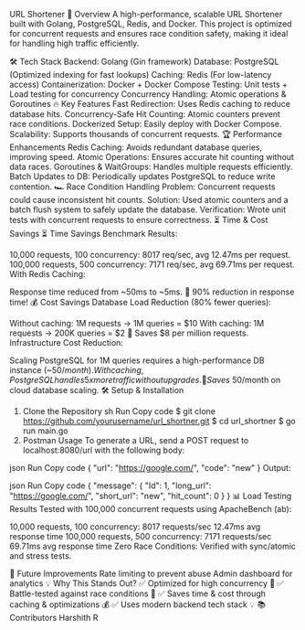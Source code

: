 URL Shortener
🚀 Overview
A high-performance, scalable URL Shortener built with Golang, PostgreSQL, Redis, and Docker. This project is optimized for concurrent requests and ensures race condition safety, making it ideal for handling high traffic efficiently.

🛠 Tech Stack
Backend: Golang (Gin framework)
Database: PostgreSQL (Optimized indexing for fast lookups)
Caching: Redis (For low-latency access)
Containerization: Docker + Docker Compose
Testing: Unit tests + Load testing for concurrency
Concurrency Handling: Atomic operations & Goroutines
🔥 Key Features
Fast Redirection: Uses Redis caching to reduce database hits.
Concurrency-Safe Hit Counting: Atomic counters prevent race conditions.
Dockerized Setup: Easily deploy with Docker Compose.
Scalability: Supports thousands of concurrent requests.
🏆 Performance Enhancements
Redis Caching: Avoids redundant database queries, improving speed.
Atomic Operations: Ensures accurate hit counting without data races.
Goroutines & WaitGroups: Handles multiple requests efficiently.
Batch Updates to DB: Periodically updates PostgreSQL to reduce write contention.
🏎 Race Condition Handling
Problem: Concurrent requests could cause inconsistent hit counts.
Solution: Used atomic counters and a batch flush system to safely update the database.
Verification: Wrote unit tests with concurrent requests to ensure correctness.
⏳ Time & Cost Savings
⏳ Time Savings
Benchmark Results:

10,000 requests, 100 concurrency: 8017 req/sec, avg 12.47ms per request.
100,000 requests, 500 concurrency: 7171 req/sec, avg 69.71ms per request.
With Redis Caching:

Response time reduced from ~50ms to ~5ms.
🔹 90% reduction in response time!
💰 Cost Savings
Database Load Reduction (80% fewer queries):

Without caching: 1M requests → 1M queries = $10
With caching: 1M requests → 200K queries = $2
🔹 Saves $8 per million requests.
Infrastructure Cost Reduction:

Scaling PostgreSQL for 1M queries requires a high-performance DB instance (~$50/month).
With caching, PostgreSQL handles 5x more traffic without upgrades.
🔹 Saves ~$50/month on cloud database scaling.
🛠 Setup & Installation
1. Clone the Repository
sh
Run
Copy code
$ git clone https://github.com/yourusername/url_shortner.git
$ cd url_shortner
$ go run main.go
2. Postman Usage
To generate a URL, send a POST request to localhost:8080/url with the following body:

json
Run
Copy code
{
    "url": "https://google.com/",
    "code": "new"
}
Output:

json
Run
Copy code
{
    "message": {
        "Id": 1,
        "long_url": "https://google.com/",
        "short_url": "new",
        "hit_count": 0
    }
}
📊 Load Testing Results
Tested with 100,000 concurrent requests using ApacheBench (ab):

10,000 requests, 100 concurrency:
8017 requests/sec
12.47ms avg response time
100,000 requests, 500 concurrency:
7171 requests/sec
69.71ms avg response time
Zero Race Conditions: Verified with sync/atomic and stress tests.

🚀 Future Improvements
Rate limiting to prevent abuse
Admin dashboard for analytics
💡 Why This Stands Out?
✅ Optimized for high concurrency 🚀
✅ Battle-tested against race conditions 🔄
✅ Saves time & cost through caching & optimizations 💰
✅ Uses modern backend tech stack 💡
📚 Contributors
Harshith R
